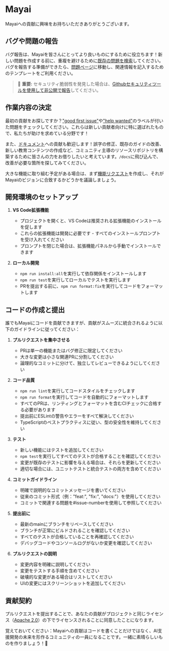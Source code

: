 # Mayai

Mayaiへの貢献に興味をお持ちいただきありがとうございます。

## バグや問題の報告

バグ報告は、Mayaiを皆さんにとってより良いものにするために役立ちます！新しい問題を作成する前に、重複を避けるために[既存の問題を検索](https://github.com/mayai/mayai/issues)してください。バグを報告する準備ができたら、[問題ページ](https://github.com/mayai/mayai/issues/new/choose)に移動し、関連情報を記入するためのテンプレートをご利用ください。

<blockquote class='warning-note'>
    🔐 <b>重要:</b> セキュリティ脆弱性を発見した場合は、<a href="https://github.com/mayai/mayai/security/advisories/new">Githubセキュリティツールを使用して非公開で報告</a>してください。
</blockquote>

## 作業内容の決定

最初の貢献をお探しですか？["good first issue"](https://github.com/mayai/mayai/labels/good%20first%20issue)や["help wanted"](https://github.com/mayai/mayai/labels/help%20wanted)のラベルが付いた問題をチェックしてください。これらは新しい貢献者向けに特に選ばれたもので、私たちが助けを求めている分野です！

また、[ドキュメント](https://github.com/mayai/mayai/tree/main/docs)への貢献も歓迎します！誤字の修正、既存のガイドの改善、新しい教育コンテンツの作成など、コミュニティ主導のリソースリポジトリを構築するために皆さんの力をお借りしたいと考えています。`/docs`に飛び込んで、改善が必要な箇所を探してみてください。

大きな機能に取り組む予定がある場合は、まず[機能リクエスト](https://github.com/mayai/mayai/discussions/categories/feature-requests?discussions_q=is%3Aopen+category%3A%22Feature+Requests%22+sort%3Atop)を作成し、それがMayaiのビジョンに合致するかどうかを議論しましょう。

## 開発環境のセットアップ

1. **VS Code拡張機能**

    - プロジェクトを開くと、VS Codeは推奨される拡張機能のインストールを促します
    - これらの拡張機能は開発に必要です - すべてのインストールプロンプトを受け入れてください
    - プロンプトを閉じた場合は、拡張機能パネルから手動でインストールできます

2. **ローカル開発**
    - `npm run install:all`を実行して依存関係をインストールします
    - `npm run test`を実行してローカルでテストを実行します
    - PRを提出する前に、`npm run format:fix`を実行してコードをフォーマットします

## コードの作成と提出

誰でもMayaiにコードを貢献できますが、貢献がスムーズに統合されるように以下のガイドラインに従ってください：

1. **プルリクエストを集中させる**

    - PRは単一の機能またはバグ修正に限定してください
    - 大きな変更は小さな関連PRに分割してください
    - 論理的なコミットに分けて、独立してレビューできるようにしてください

2. **コード品質**

    - `npm run lint`を実行してコードスタイルをチェックします
    - `npm run format`を実行してコードを自動的にフォーマットします
    - すべてのPRは、リンティングとフォーマットを含むCIチェックに合格する必要があります
    - 提出前にESLintの警告やエラーをすべて解決してください
    - TypeScriptのベストプラクティスに従い、型の安全性を維持してください

3. **テスト**

    - 新しい機能にはテストを追加してください
    - `npm test`を実行してすべてのテストが合格することを確認してください
    - 変更が既存のテストに影響を与える場合は、それらを更新してください
    - 適切な場合には、ユニットテストと統合テストの両方を含めてください

4. **コミットガイドライン**

    - 明確で説明的なコミットメッセージを書いてください
    - 従来のコミット形式（例："feat:", "fix:", "docs:"）を使用してください
    - コミットで関連する問題を#issue-numberを使用して参照してください

5. **提出前に**

    - 最新のmainにブランチをリベースしてください
    - ブランチが正常にビルドされることを確認してください
    - すべてのテストが合格していることを再確認してください
    - デバッグコードやコンソールログがないか変更を確認してください

6. **プルリクエストの説明**
    - 変更内容を明確に説明してください
    - 変更をテストする手順を含めてください
    - 破壊的な変更がある場合はリストしてください
    - UIの変更にはスクリーンショットを追加してください

## 貢献契約

プルリクエストを提出することで、あなたの貢献がプロジェクトと同じライセンス（[Apache 2.0](LICENSE)）の下でライセンスされることに同意したことになります。

覚えておいてください：Mayaiへの貢献はコードを書くことだけではなく、AI支援開発の未来を形作るコミュニティの一員になることです。一緒に素晴らしいものを作りましょう！🚀

